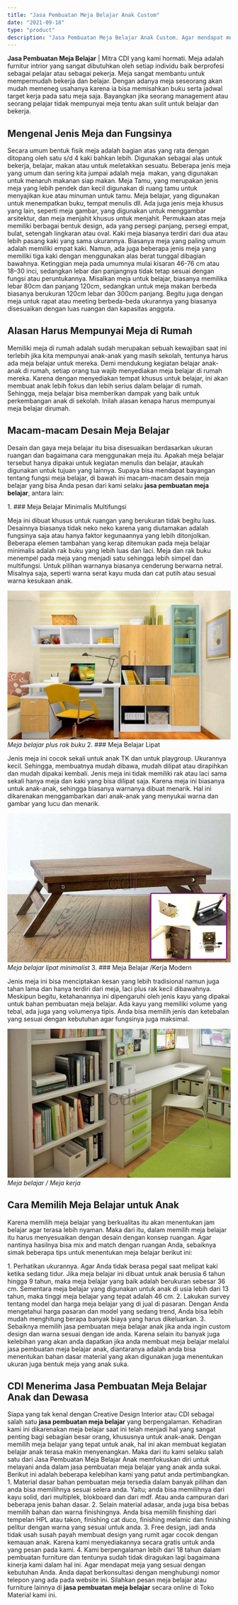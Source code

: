 ```yaml
---
title: "Jasa Pembuatan Meja Belajar Anak Custom"
date: "2021-09-18"
type: "product"
description: "Jasa Pembuatan Meja Belajar Anak Custom. Agar mendapat meja yang sesuai dengan kebutuhan Anda. Anda dapat berkonsultasi dengan menghubungi nomor telepon yang..."
---
```


**Jasa Pembuatan Meja Belajar** | Mitra CDI yang kami hormati. Meja adalah furnitur intrior yang sangat dibutuhkan oleh setiap individu baik berprofesi sebagai pelajar atau sebagai pekerja. Meja sangat membantu untuk mempermudah bekerja dan belajar. Dengan adanya meja seseorang akan mudah memeneg usahanya karena ia bisa memisahkan buku serta jadwal target kerja pada satu meja saja. Bayangkan jika seorang management atau seorang pelajar tidak mempunyai meja tentu akan sulit untuk belajar dan bekerja.

 ## Mengenal Jenis Meja dan Fungsinya
    
Secara umum bentuk fisik meja adalah bagian atas yang rata dengan ditopang oleh satu s/d 4 kaki bahkan lebih. Digunakan sebagai alas untuk bekerja, belajar, makan atau untuk meletakkan sesuatu. Beberapa jenis meja yang umum dan sering kita jumpai adalah meja  makan, yang digunakan untuk menaruh makanan siap makan.
Meja Tamu, yang merupakan jenis meja yang lebih pendek dan kecil digunakan di ruang tamu untuk menyajikan kue atau minuman untuk tamu. Meja belajar, yang digunakan untuk menempatkan buku, tempat menulis dll. Ada juga jenis meja khusus yang lain, seperti meja gambar, yang digunakan untuk menggambar arsitektur, dan meja menjahit khusus untuk menjahit.
Permukaan atas meja memiliki berbagai bentuk design, ada yang persegi panjang, persegi empat, bulat, setengah lingkaran atau oval. Kaki meja biasanya terdiri dari dua atau lebih pasang kaki yang sama ukurannya. Biasanya meja yang paling umum adalah memiliki empat kaki. Namun, ada juga beberapa jenis meja yang memiliki tiga kaki dengan menggunakan alas berat tunggal dibagian bawahnya.
Ketinggian meja pada umumnya mulai kisaran 46-76 cm atau 18–30 inci, sedangkan lebar dan panjangnya tidak tetap sesuai dengan fungsi atau peruntukannya. Misalkan meja untuk belajar, biasanya memilika lebar 80cm dan panjang 120cm, sedangkan untuk meja makan berbeda biasanya berukuran 120cm lebar dan 300cm panjang. Begitu juga dengan meja untuk rapat atau meeting berbeda-beda ukurannya yang biasanya disesuaikan dengan luas ruangan dan kapasitas anggota.

 ## Alasan Harus Mempunyai Meja di Rumah
    
Memiliki meja di rumah adalah sudah merupakan sebuah kewajiban saat ini terlebih jika kita mempunyai anak-anak yang masih sekolah, tentunya harus ada meja belajar untuk mereka. Demi mendukung kegiatan belajar anak-anak di rumah, setiap orang tua wajib menyediakan meja belajar di rumah mereka. Karena dengan menyediakan tempat khusus untuk belajar, ini akan membuat anak lebih fokus dan lebih serius dalam belajar di rumah. Sehingga, meja belajar bisa memberikan dampak yang baik untuk perkembangan anak di sekolah. Inilah alasan kenapa harus mempunyai meja belajar dirumah.

 ## Macam-macam Desain Meja Belajar
    
Desain dan gaya meja belajar itu bisa disesuaikan berdasarkan ukuran ruangan dan bagaimana cara menggunakan meja itu. Apakah meja belajar tersebut hanya dipakai untuk kegiatan menulis dan belajar, ataukah digunakan untuk tujuan yang lainnya. Supaya bisa mendapat bayangan tentang fungsi meja belajar, di bawah ini macam-macam desain meja belajar yang bisa Anda pesan dari kami selaku **jasa pembuatan meja belajar**, antara lain:

1\. ### Meja Belajar Minimalis Multifungsi
    
Meja ini dibuat khusus untuk ruangan yang berukuran tidak begitu luas. Desainnya biasanya tidak neko neko karena yang diutamakan adalah fungsinya saja atau hanya faktor kegunaannya yang lebih ditonjolkan. Beberapa elemen tambahan yang kerap ditemukan pada meja belajar minimalis adalah rak buku yang lebih luas dan laci. Meja dan rak buku menempel pada meja yang menjadi satu sehingga lebih simpel dan multifungsi. Untuk pilihan warnanya biasanya cenderung berwarna netral. Misalnya saja, seperti warna serat kayu muda dan cat putih atau sesuai warna kesukaan anak.

![Jasa pembuatan Meja belajar plus rak buku](/images/product/meja-belajar-1.jpg)
*Meja belajar plus rak buku*
2\. ### Meja Belajar Lipat
    
Jenis meja ini cocok sekali untuk anak TK dan untuk playgroup. Ukurannya kecil. Sehingga, membuatnya mudah dibawa, mudah dilipat atau dirapihkan dan mudah dipakai kembali. Jenis meja ini tidak memiliki rak atau laci sama sekali hanya meja dan kaki yang bisa dilipat saja. Karena meja ini biasanya untuk anak-anak, sehingga biasanya warnanya dibuat menarik. Hal ini dikarenakan menggambarkan dari anak-anak yang menyukai warna dan gambar yang lucu dan menarik.

![Meja belajar lipat](/images/product/meja-lipat.jpg)
*Meja belajar lipat minimalist*
3\. ### Meja Belajar /Kerja Modern
    
Jenis meja ini bisa menciptakan kesan yang lebih tradisional namun juga tahan lama dan hanya terdiri dari meja, laci plus rak kecil dibawahnya. Meskipun begitu, ketahanannya ini dipengaruhi oleh jenis kayu yang dipakai untuk bahan pembuatan meja belajar. Ada kayu yang memiliki volume yang tebal, ada juga yang volumenya tipis. Anda bisa memilih jenis dan ketebalan yang sesuai dengan kebutuhan agar fungsinya juga maksimal.

![Meja belajar / Meja kerja](/images/product/meja-belajar-2.jpg)
*Meja belajar / Meja kerja*

 ## Cara Memilih Meja Belajar untuk Anak
    
Karena memilih meja belajar yang berkualitas itu akan menentukan jam belajar agar terasa lebih nyaman. Maka dari itu, dalam memilih meja belajar itu harus menyesuaikan dengan desain dengan konsep ruangan. Agar nantinya hasilnya bisa mix and match dengan ruangan Anda, sebaiknya simak beberapa tips untuk menentukan meja belajar berikut ini:

1\. Perhatikan ukurannya. Agar Anda tidak berasa pegal saat melipat kaki ketika sedang tidur. Jika meja belajar ini dibuat untuk anak berusia 6 tahun hingga 9 tahun, maka meja belajar yang baik adalah berukuran sebesar 36 cm. Sementara meja belajar yang digunakan untuk anak di usia lebih dari 13 tahun, maka tinggi meja belajar yang tepat adalah 46 cm.
2\. Lakukan survey tentang model dan harga meja belajar yang di jual di pasaran. Dengan Anda mengetahui harga pasaran dan model yang sedang trend, Anda bisa lebih mudah menghitung berapa banyak biaya yang harus dikeluarkan.
3\. Sebaiknya memilih jasa pembuatan meja belajar anak jika anda ingin custom design dan warna sesuai dengan ide anda. Karena selain itu banyak juga kelebihan yang akan anda dapatkan jika anda membuat meja belajar melalui jasa pembuatan meja belajar anak, diantaranya adalah anda bisa menentukan bahan dasar material yang akan digunakan juga menentukan ukuran juga bentuk meja yang anak suka.

 ## CDI Menerima Jasa Pembuatan Meja Belajar Anak dan Dewasa
    
Siapa yang tak kenal dengan Creative Design Interior atau CDI sebagai salah satu **jasa pembuatan meja belajar** yang berpengalaman. Kehadiran kami ini dikarenakan meja belajar saat ini telah menjadi hal yang sangat penting bagi sebagian besar orang, khususnya untuk anak-anak. Dengan memilih meja belajar yang tepat untuk anak, hal ini akan membuat kegiatan belajar anak terasa makin menyenangkan.
Maka dari itu kami selaku salah satu dari Jasa Pembuatan Meja Belajar Anak memfokuskan diri untuk melayani anda dalam jasa pembuatan meja belajar yang anak anda sukai. Berikut ini adalah beberapa kelebihan kami yang patut anda pertimbangkan.
1\. Material dasar bahan pembuatan meja tersedia dalam banyak pilihan dan anda bisa memilihnya sesuai selera anda. Yaitu; anda bisa memilihnya dari kayu solid, dari multiplek, blokboard dan dari mdf. Atau anda campuran dari beberapa jenis bahan dasar.
2\. Selain material adasar, anda juga bisa bebas memilih bahan dan warna finishingnya. Anda bisa memilih finishing dari tempelan HPL atau takon, finishing cat duco, finishing melamic dan finishing pelitur dengan warna yang sesuai untuk anda.
3\. Free design, jadi anda tidak usah susah payah membuat design yang rumit agar cocok dengan kemauan anak. Karena kami menyediakannya secara gratis untuk anda yang pesan pada kami.
4\. Kami berpengalaman lebih dari 18 tahun dalam pembuatan furniture dan tentunya sudah tidak diragukan lagi bagaimana kinerja kami dalam hal ini.
Agar mendapat meja yang sesuai dengan kebutuhan Anda. Anda dapat berkonsultasi dengan menghubungi nomor telepon yang ada pada website ini. Silahkan pesan meja belajar atau furniture lainnya di **jasa pembuatan meja belajar** secara online di Toko Material kami ini.
